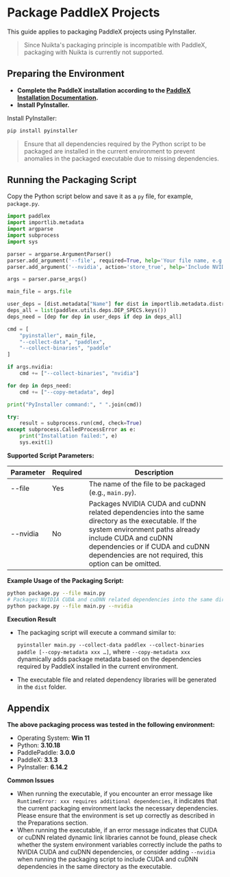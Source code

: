 # Package PaddleX Projects

This guide applies to packaging PaddleX projects using PyInstaller.

> Since Nuikta's packaging principle is incompatible with PaddleX, packaging with Nuikta is currently not supported.

## Preparing the Environment

- **Complete the PaddleX installation according to the [PaddleX Installation Documentation](../installation/installation.en.md).**
- **Install PyInstaller.**

Install PyInstaller:

```bash
pip install pyinstaller
```

> Ensure that all dependencies required by the Python script to be packaged are installed in the current environment to prevent anomalies in the packaged executable due to missing dependencies.

## Running the Packaging Script

Copy the Python script below and save it as a `py` file, for example, `package.py`.

```python
import paddlex
import importlib.metadata
import argparse
import subprocess
import sys

parser = argparse.ArgumentParser()
parser.add_argument('--file', required=True, help='Your file name, e.g. main.py.')
parser.add_argument('--nvidia', action='store_true', help='Include NVIDIA CUDA and cuDNN dependencies.')

args = parser.parse_args()

main_file = args.file

user_deps = [dist.metadata["Name"] for dist in importlib.metadata.distributions()]
deps_all = list(paddlex.utils.deps.DEP_SPECS.keys())
deps_need = [dep for dep in user_deps if dep in deps_all]

cmd = [
    "pyinstaller", main_file,
    "--collect-data", "paddlex",
    "--collect-binaries", "paddle"
]

if args.nvidia:
    cmd += ["--collect-binaries", "nvidia"]

for dep in deps_need:
    cmd += ["--copy-metadata", dep]

print("PyInstaller command:", " ".join(cmd))

try:
    result = subprocess.run(cmd, check=True)
except subprocess.CalledProcessError as e:
    print("Installation failed:", e)
    sys.exit(1)
```


**Supported Script Parameters:**

| Parameter         | Required | Description                                                                                                               |
|--------------|------------------------------------------------------------------------------------------------------------------------------|---------|
| --file   | Yes     | The name of the file to be packaged (e.g., `main.py`).
| --nvidia     | No     | Packages NVIDIA CUDA and cuDNN related dependencies into the same directory as the executable. If the system environment paths already include CUDA and cuDNN dependencies or if CUDA and cuDNN dependencies are not required, this option can be omitted.

**Example Usage of the Packaging Script:**

```bash
python package.py --file main.py
# Packages NVIDIA CUDA and cuDNN related dependencies into the same directory as the executable.
python package.py --file main.py --nvidia
```

**Execution Result**

- The packaging script will execute a command similar to:

    `pyinstaller main.py --collect-data paddlex --collect-binaries paddle [--copy-metadata xxx …]`, where `--copy-metadata xxx` dynamically adds package metadata based on the dependencies required by PaddleX installed in the current environment.

- The executable file and related dependency libraries will be generated in the `dist` folder.

## Appendix

**The above packaging process was tested in the following environment:**

- Operating System: **Win 11**
- Python: **3.10.18**
- PaddlePaddle: **3.0.0**
- PaddleX: **3.1.3**
- PyInstaller: **6.14.2**

**Common Issues**

- When running the executable, if you encounter an error message like `RuntimeError: xxx requires additional dependencies`, it indicates that the current packaging environment lacks the necessary dependencies. Please ensure that the environment is set up correctly as described in the Preparations section.
- When running the executable, if an error message indicates that CUDA or cuDNN related dynamic link libraries cannot be found, please check whether the system environment variables correctly include the paths to NVIDIA CUDA and cuDNN dependencies, or consider adding `--nvidia` when running the packaging script to include CUDA and cuDNN dependencies in the same directory as the executable.
